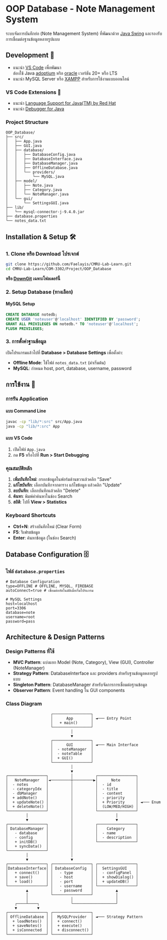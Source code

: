 # OOP Database - Note Management System

ระบบจัดการบันทึกย่อ (Note Management System) ที่พัฒนาด้วย [Java Swing](<http://en.wikipedia.org/wiki/Swing_(Java)>) และรองรับการเชื่อมต่อฐานข้อมูลหลายรูปแบบ

## Development 🚀

- แนะนำ [VS Code](https://code.visualstudio.com) เพื่อพัฒนา<br>
  ต้องใช้ Java [adoptium](https://adoptium.net/temurin/releases?arch=x64) หริอ [oracle](https://www.oracle.com/asean/java/technologies/downloads/) เวอร์ชัน 20+ หรือ LTS
- แนะนำ MySQL Server หรือ [XAMPP](https://www.apachefriends.org/) สำหรับการใช้งานแบบออนไลน์

### VS Code Extensions 🧩

- แนะนำ [Language Support for Java(TM) by Red Hat](https://marketplace.visualstudio.com/items?itemName=redhat.java)
- แนะนำ [Debugger for Java](https://marketplace.visualstudio.com/items?itemName=vscjava.vscode-java-debug)

### Project Structure

```text
OOP_Database/
├── src/
│   ├── App.java
│   ├── GUI.java
│   ├── database/
│   │   ├── DatabaseConfig.java
│   │   ├── DatabaseInterface.java
│   │   ├── DatabaseManager.java
│   │   ├── OfflineDatabase.java
│   │   └── providers/
│   │       └── MySQL.java
│   ├── model/
│   │   ├── Note.java
│   │   ├── Category.java
│   │   └── NoteManager.java
│   └── gui/
│       └── SettingsGUI.java
├── lib/
│   └── mysql-connector-j-9.4.0.jar
├── database.properties
└── notes_data.txt
```

## Installation & Setup 🛠️

### 1. Clone หรือ Download โปรเจกต์

```bash
git clone https://github.com/Faelayis/CMRU-Lab-Learn.git
cd CMRU-Lab-Learn/COM-3302/Project/OOP_Database
```

**หรือ [DownGit](https://downgit.github.io/#/home?url=https://github.com/Faelayis/CMRU-Lab-Learn/tree/main/COM-3302/Project/OOP_Database) เฉพาะโฟลเดอร์นี้**

### 2. Setup Database (ทางเลือก)

#### MySQL Setup

```sql
CREATE DATABASE notedb;
CREATE USER 'noteuser'@'localhost' IDENTIFIED BY 'password';
GRANT ALL PRIVILEGES ON notedb.* TO 'noteuser'@'localhost';
FLUSH PRIVILEGES;
```

### 3. การตั้งค่าฐานข้อมูล

เปิดโปรแกรมแล้วไปที่ **Database > Database Settings** เพื่อตั้งค่า:

- **Offline Mode**: ใช้ไฟล์ `notes_data.txt` (ค่าเริ่มต้น)
- **MySQL**: กำหนด host, port, database, username, password

## การใช้งาน 📖

### การรัน Application

#### แบบ Command Line

```bash
javac -cp "lib/*:src" src/App.java
java -cp "lib/*:src" App
```

#### แบบ VS Code

1. เปิดไฟล์ `App.java`
2. กด **F5** หรือไปที่ **Run > Start Debugging**

### คุณสมบัติหลัก

1. **เพิ่มบันทึกใหม่**: กรอกข้อมูลในฟอร์มด้านขวาแล้วคลิก "Save"
2. **แก้ไขบันทึก**: เลือกบันทึกจากตาราง แก้ไขข้อมูล แล้วคลิก "Update"
3. **ลบบันทึก**: เลือกบันทึกแล้วคลิก "Delete"
4. **ค้นหา**: พิมพ์คำค้นหาในช่อง Search
5. **สถิติ**: ไปที่ **View > Statistics**

### Keyboard Shortcuts

- **Ctrl+N**: สร้างบันทึกใหม่ (Clear Form)
- **F5**: รีเฟรชข้อมูล
- **Enter**: ค้นหาข้อมูล (ในช่อง Search)

## Database Configuration 🗄️

### ไฟล์ `database.properties`

```properties
# Database Configuration
type=OFFLINE # OFFLINE, MYSQL, FIREBASE
autoConnect=true # เชื่อมต่ออัตโนมัติเมื่อเริ่มโปรแกรม

# MySQL Settings
host=localhost
port=3306
database=note
username=root
password=pass
```

## Architecture & Design Patterns

### Design Patterns ที่ใช้

- **MVC Pattern**: แบ่งแยก Model (Note, Category), View (GUI), Controller (NoteManager)
- **Strategy Pattern**: DatabaseInterface และ providers สำหรับฐานข้อมูลหลายรูปแบบ
- **Singleton Pattern**: DatabaseManager สำหรับจัดการการเชื่อมต่อฐานข้อมูล
- **Observer Pattern**: Event handling ใน GUI components

### Class Diagram

```text
                    ┌─────────────────┐
                    │      App        │ ◄─── Entry Point
                    │   + main()      │
                    └─────────────────┘
                             │
                             ▼
                    ┌─────────────────┐
                    │      GUI        │ ◄─── Main Interface
                    │  - noteManager  │
                    │  - noteTable    │
                    │  + GUI()        │
                    └─────────────────┘
                             │
                             ▼
┌─────────────────┐          │          ┌─────────────────┐
│   NoteManager   │◄─────────┼─────────▶│      Note       │
│  - notes        │          │          │  - id           │
│  - categoryIdx  │          │          │  - title        │
│  - dbManager    │          │          │  - content      │
│  + addNote()    │          │          │  - priority     │
│  + updateNote() │          │          │  + Priority     │ ◄─── Enum
│  + deleteNote() │          │          │  (LOW/MED/HIGH) │
└─────────────────┘          │          └─────────────────┘
         │                   │                   │
         ▼                   │                   ▼
┌─────────────────┐          │          ┌─────────────────┐
│ DatabaseManager │          │          │    Category     │
│   - database    │          │          │  - name         │
│   - config      │          │          │  - description  │
│   + initDB()    │          │          └─────────────────┘
│   + syncData()  │          │
└─────────────────┘          │
         │                   │
         ▼                   ▼
┌─────────────────┐ ┌─────────────────┐ ┌─────────────────┐
│DatabaseInterface│ │ DatabaseConfig  │ │  SettingsGUI    │
│   + connect()   │ │   - type        │ │  - configPanel  │
│   + save()      │ │   - host        │ │  + showDialog() │
│   + load()      │ │   - port        │ │  + updateDB()   │
└─────────────────┘ │   - username    │ └─────────────────┘
         ▲          │   - password    │          ▲
         │          └─────────────────┘          │
         │                   │                   │
    ┌────┴────┐              └───────────────────┘
    ▼         ▼
┌─────────────────┐ ┌─────────────────┐
│ OfflineDatabase │ │  MySQLProvider  │ ◄─── Strategy Pattern
│  + loadNotes()  │ │  + connect()    │
│  + saveNotes()  │ │  + execute()    │
│  + isConnected  │ │  + disconnect() │
└─────────────────┘ └─────────────────┘
```
